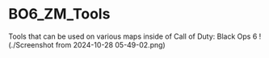 # BO6_ZM_Tools
Tools that can be used on various maps inside of Call of Duty: Black Ops 6
!(./Screenshot from 2024-10-28 05-49-02.png)
